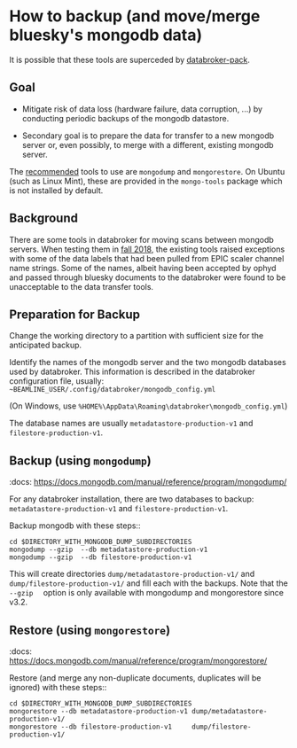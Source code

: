 
# How to backup (and move/merge bluesky's mongodb data)

It is possible that these tools are superceded by [databroker-pack](https://github.com/bluesky/databroker-pack).

## Goal

* Mitigate risk of data loss (hardware failure, data corruption, ...) 
  by conducting periodic backups of the mongodb datastore.

* Secondary goal is to prepare the data for transfer to a new 
  mongodb server or, even possibly, to merge with a different,
  existing mongodb server.

The [recommended](https://stackoverflow.com/a/7232492/1046449) 
tools to use are `mongodump` and `mongorestore`.  On Ubuntu
(such as Linux Mint), these are provided in the `mongo-tools`
package which is not installed by default.

## Background

There are some tools in databroker for moving scans between 
mongodb servers.  When testing them in 
[fall 2018](https://github.com/APS-3ID-IXN/ipython-s3blue/issues/2), 
the existing tools
raised exceptions with some of the data labels that had 
been pulled from EPIC scaler channel name strings.  Some 
of the names, albeit having been accepted by ophyd and 
passed through bluesky documents to the databroker were 
found to be unacceptable to the data transfer tools.

## Preparation for Backup

Change the working directory to a partition with sufficient size for
the anticipated backup.

Identify the names of the mongodb server and the two mongodb 
databases used by databroker.  This information is described in the
databroker configuration file, usually: 
`~BEAMLINE_USER/.config/databroker/mongodb_config.yml`

(On Windows, use `%HOME%\AppData\Roaming\databroker\mongodb_config.yml`)

The database names are usually `metadatastore-production-v1` 
and `filestore-production-v1`.

## Backup (using `mongodump`)

:docs:
	https://docs.mongodb.com/manual/reference/program/mongodump/

For any databroker installation, there are two databases to backup:
`metadatastore-production-v1` and `filestore-production-v1`.

Backup mongodb with these steps::

    cd $DIRECTORY_WITH_MONGODB_DUMP_SUBDIRECTORIES
    mongodump --gzip  --db metadatastore-production-v1 
    mongodump --gzip  --db filestore-production-v1     

This will create directories `dump/metadatastore-production-v1/` and
`dump/filestore-production-v1/` and fill each with the backups.  Note
that the `--gzip  ` option is only available with mongodump and 
mongorestore since v3.2.

## Restore (using `mongorestore`)

:docs:
	https://docs.mongodb.com/manual/reference/program/mongorestore/

Restore (and merge any non-duplicate documents, duplicates will be 
ignored) with these steps::

	cd $DIRECTORY_WITH_MONGODB_DUMP_SUBDIRECTORIES
	mongorestore --db metadatastore-production-v1 dump/metadatastore-production-v1/
	mongorestore --db filestore-production-v1     dump/filestore-production-v1/
